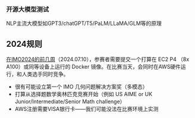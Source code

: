 
### 开源大模型测试
NLP主流大模型如GPT3/chatGPT/T5/PaLM/LLaMA/GLM等的原理

## 2024规则


[在IMO2024的前几周](https://www.reddit.com/r/AIMOprize/comments/18fynyp/mechanics_of_the_grand_prize/?sort=new)（2024.07.10），参赛者需要提交一个打算在 EC2 P4 （8x A100）或同等设备上运行的 Docker 镜像。在比赛当天，会同时在AWS硬件运行，和人类选手同时竞争。

+ 很有可能设立第一个 IMO 几何问题解决方案奖（多模态）
+ 打算从选择题数学奥林匹克竞赛开始（例如 US AIME or UK Junior/Intermediate/Senior Math challenge）
+ AWS注册需要VISA银行卡——我们可能没法在比赛环境上实测
